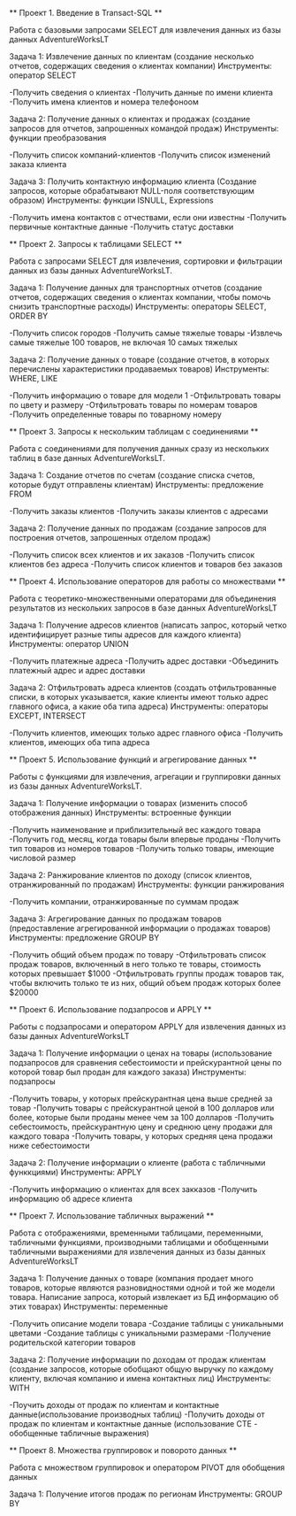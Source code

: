 ** Проект 1. Введение в Transact-SQL **

Работа с базовыми запросами SELECT для извлечения данных из базы данных AdventureWorksLT 

Задача 1: Извлечение данных по клиентам  (создание несколько отчетов, содержащих сведения о клиентах компании)
Инструменты: оператор SELECT 

-Получить сведения о клиентах 
-Получить данные по имени клиента 
-Получить имена клиентов и номера телефоноом

Задача 2: Получение данных о клиентах и продажах  (создание запросов для отчетов, запрошенных командой продаж) 
Инструменты: функции преобразования 

-Получить список компаний-клиентов
-Получить список изменений заказа клиента

Задача 3: Получить контактную информацию клиента (Создание запросов, которые обрабатывают NULL-поля соответствующим образом) 
Инструменты: функции ISNULL, Expressions 

-Получить имена контактов с отчествами, если они известны
-Получить первичные контактные данные
-Получить статус доставки


** Проект 2. Запросы к таблицами SELECT ** 

Работа с запросами SELECT для извлечения, сортировки и фильтрации данных из базы данных AdventureWorksLT. 

Задача 1: Получение данных для транспортных отчетов (создание отчетов, содержащих сведения о клиентах компании, чтобы помочь снизить транспортные расходы) 
Инструменты: операторы SELECT, ORDER BY

-Получить список городов
-Получить самые тяжелые товары
-Извлечь самые тяжелые 100 товаров, не включая 10 самых тяжелых 

Задача 2: Получение данных о товаре (создание отчетов, в которых перечислены характеристики продаваемых товаров) 
Инструменты: WHERE, LIKE 

-Получить информацию о товаре для модели 1
-Отфильтровать товары по цвету и размеру
-Отфильтровать товары по номерам товаров
-Получить определенные товары по товарному номеру 

** Проект 3. Запросы к нескольким таблицам с соединениями ** 

Работа с соединениями для получения данных сразу из нескольких таблиц в базе данных AdventureWorksLT. 

Задача 1: Создание отчетов по счетам (создание списка счетов, которые будут отправлены клиентам) 
Инструменты: предложение FROM 

-Получить заказы клиентов
-Получить заказы клиентов с адресами

Задача 2: Получение данных по продажам (создание запросов для построения отчетов, запрошенных отделом продаж) 

-Получить список всех клиентов и их заказов
-Получить список клиентов без адреса
-Получить список клиентов и товаров без заказов

** Проект 4. Использование операторов для работы со множествами ** 

Работа с теоретико-множественными операторами для объединения результатов из нескольких запросов в базе данных AdventureWorksLT

Задача 1: Получение адресов клиентов (написать запрос, который четко идентифицирует разные типы адресов для каждого клиента)
Инструменты: оператор UNION 

-Получить платежные адреса
-Получить адрес доставки
-Объединить платежный адрес и адрес доставки 

Задача 2: Отфильтровать адреса клиентов (создать отфильтрованные списки, в которых указывается, какие клиенты имеют только адрес главного офиса, а какие оба типа адреса)
Инструменты: операторы EXCEPT, INTERSECT 

-Получить клиентов, имеющих только адрес главного офиса 
-Получить клиентов, имеющих оба типа адреса 

** Проект 5. Использование функций и агрегирование данных ** 

Работы с функциями для извлечения, агрегации и группировки данных из базы данных AdventureWorksLT. 


Задача 1: Получение информации о товарах (изменить способ отображения данных) 
Инструменты: встроенные функции 

-Получить наименование и приблизительный вес каждого товара 
-Получить год, месяц, когда товары были впервые проданы
-Получить тип товаров из номеров товаров 
-Получить только товары, имеющие числовой размер 

Задача 2: Ранжирование клиентов по доходу (список клиентов, отранжированный по продажам)
Инструменты: функции ранжирования 

-Получить компании, отранжированные по суммам продаж 

Задача 3: Агрегирование данных по продажам товаров (предоставление агрегированной информации о продажах товаров)
Инструменты: предложение GROUP BY

-Получить общий объем продаж по товару
-Отфильтровать список продаж товаров, включенный в него только те товары, стоимость которых превышает $1000
-Отфильтровать группы продаж товаров так, чтобы включить только те из них, общий объем продаж которых более $20000 

** Проект 6. Использование подзапросов и APPLY ** 

Работы с подзапросами и оператором APPLY для извлечения данных из базы данных AdventureWorksLT

Задача 1: Получение информации о ценах на товары (использование подзапросов для сравнения себестоимости и прейскурантной цены по которой товар был продан для каждого заказа)
Инструменты: подзапросы 

-Получить товары, у которых прейскурантная цена выше средней за товар
-Получить товары с прейскурантной ценой в 100 долларов или более, которые были проданы менее чем за 100 долларов
-Получить себестоимость, прейскурантную цену и среднюю цену продажи для каждого товара
-Получить товары, у которых средняя цена продажи ниже себестоимости 

Задача 2: Получение информации о клиенте (работа с табличными функкциями) 
Инструменты: APPLY 

-Получить информацию о клиентах для всех закказов
-Получить информацию об адресе клиента

** Проект 7. Использование табличных выражений **

Работа с отображениями, временными таблицами, переменными, табличными функциями, производными таблицами и обобщенными табличными выражениями для извлечения данных из базы данных AdventureWorksLT

Задача 1: Получение данных о товаре (компания продает много товаров, которые являются разновидностями одной и той же модели товара. Написание запроса, который извлекает из БД информацию об этих товарах) 
Инструменты: переменные 

-Получить описание модели товара
-Создание таблицы с уникальными цветами
-Создание таблицы с уникальными размерами 
-Получение родительской категории товаров 

Задача 2: Получение информации по доходам от продаж клиентам (создание запросов, которые обобщают общую выручку по каждому клиенту, включая компанию и имена контактных лиц) 
Инструменты: WITH 

-Поучить доходы от продаж по клиентам и контактные данные(использование производных таблиц)
-Получить доходы от продаж по клиентам и контактные данные (использование CTE - обобщенные табличные выражения) 

** Проект 8. Множества группировок и поворото данных ** 

Работа с множеством группировок и оператором PIVOT для обобщения данных 

Задача 1: Получение итогов продаж по регионам 
Инструменты: GROUP BY


